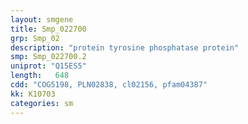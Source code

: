 ```yaml
---
layout: smgene
title: Smp_022700
grp: Smp_02
description: "protein tyrosine phosphatase protein"
smp: Smp_022700.2
uniprot: "Q15ES5"
length:   648
cdd: "COG5198, PLN02838, cl02156, pfam04387"
kk: K10703
categories: sm
---
```

